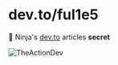 # dev.to/ful1e5

🤫 Ninja's [dev.to](dev.to/ful1e5/) articles **secret**

![TheActionDev](https://github.com/ful1e5/TheActionDev-template/workflows/TheActionDev/badge.svg)
